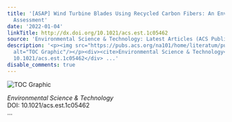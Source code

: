 ```yaml
---
title: '[ASAP] Wind Turbine Blades Using Recycled Carbon Fibers: An Environmental
  Assessment'
date: '2022-01-04'
linkTitle: http://dx.doi.org/10.1021/acs.est.1c05462
source: 'Environmental Science & Technology: Latest Articles (ACS Publications)'
description: '<p><img src="https://pubs.acs.org/na101/home/literatum/publisher/achs/journals/content/esthag/0/esthag.ahead-of-print/acs.est.1c05462/20220104/images/medium/es1c05462_0007.gif"
  alt="TOC Graphic"/></p><div><cite>Environmental Science & Technology</cite></div><div>DOI:
  10.1021/acs.est.1c05462</div> ...'
disable_comments: true
---
```

<p><img src="https://pubs.acs.org/na101/home/literatum/publisher/achs/journals/content/esthag/0/esthag.ahead-of-print/acs.est.1c05462/20220104/images/medium/es1c05462_0007.gif" alt="TOC Graphic"/></p><div><cite>Environmental Science & Technology</cite></div><div>DOI: 10.1021/acs.est.1c05462</div> ...